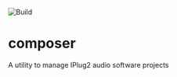![Build](https://github.com/alexliesenfeld/composer/workflows/Build/badge.svg?branch=master)
# composer
A utility to manage IPlug2 audio software projects 
